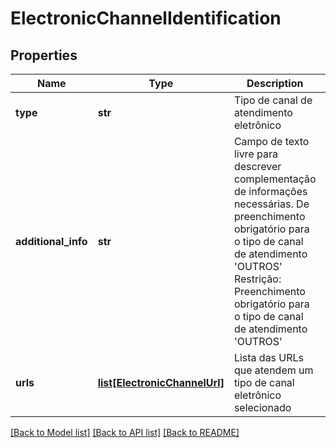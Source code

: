 # ElectronicChannelIdentification

## Properties
Name | Type | Description | Notes
------------ | ------------- | ------------- | -------------
**type** | **str** | Tipo de canal de atendimento eletrônico | 
**additional_info** | **str** | Campo de texto livre para descrever complementação de informações necessárias. De preenchimento obrigatório para  o tipo de canal de atendimento &#x27;OUTROS&#x27; Restrição: Preenchimento obrigatório para o tipo de canal de atendimento &#x27;OUTROS&#x27;  | [optional] 
**urls** | [**list[ElectronicChannelUrl]**](ElectronicChannelUrl.md) | Lista das URLs que atendem um tipo de canal eletrônico selecionado | 

[[Back to Model list]](../README.md#documentation-for-models) [[Back to API list]](../README.md#documentation-for-api-endpoints) [[Back to README]](../README.md)

